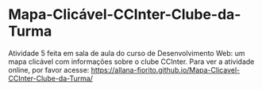 # Mapa-Clicável-CCInter-Clube-da-Turma
Atividade 5 feita em sala de aula do curso de Desenvolvimento Web: um mapa clicável com informações sobre o clube CCInter.
Para ver a atividade online, por favor acesse: https://allana-fiorito.github.io/Mapa-Clicavel-CCInter-Clube-da-Turma/
